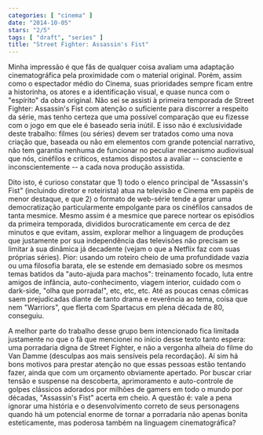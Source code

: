 ```yaml
---
categories: [ "cinema" ]
date: "2014-10-05"
stars: "2/5"
tags: [ "draft", "series" ]
title: "Street Fighter: Assassin's Fist"
---
```

Minha impressão é que fãs de qualquer coisa avaliam uma adaptação
cinematográfica pela proximidade com o material original. Porém, assim
como o espectador médio do Cinema, suas prioridades sempre ficam entre
a historinha, os atores e a identificação visual, e quase nunca com o
"espírito" da obra original. Não sei se assisti à primeira temporada de
Street Fighter: Assassin's Fist com atenção o suficiente para discorrer
a respeito da série, mas tenho certeza que uma possível comparação que
eu fizesse com o jogo em que ele é baseado seria inútil. E isso não é
exclusividade deste trabalho: filmes (ou séries) devem ser tratados como
uma nova criação que, baseada ou não em elementos com grande potencial
narrativo, não tem garantia nenhuma de funcionar no peculiar mecanismo
audiovisual que nós, cinéfilos e críticos, estamos dispostos a avaliar
-- consciente e inconscientemente -- a cada nova produção assistida.

Dito isto, é curioso constatar que 1) todo o elenco principal de
"Assassin's Fist" (incluindo diretor e roteirista) atua na televisão e
Cinema em papéis de menor destaque, e que 2) o formato de web-série
tende a gerar uma democratização particularmente empolgante para os
cinéfilos cansados de tanta mesmice. Mesmo assim é a mesmice que parece
nortear os episódios da primeira temporada, divididos burocraticamente
em cerca de dez minutos e que evitam, assim, explorar melhor a linguagem
de produções que justamente por sua independência das televisões
não precisam se limitar à sua dinâmica já decadente (vejam o que a
Netflix faz com suas próprias séries). Pior: usando um roteiro cheio
de uma profundidade vazia ou uma filosofia barata, ele se estende em
demasiado sobre os mesmos temas batidos da "auto-ajuda para machos":
treinamento focado, luta entre amigos de infância, auto-conhecimento,
viagem interior, cuidado com o dark-side, "olha que porrada!", etc, etc,
etc. Até as poucas cenas cômicas saem prejudicadas diante de tanto
drama e reverência ao tema, coisa que nem "Warriors", que flerta com
Spartacus em plena década de 80, conseguiu.

A melhor parte do trabalho desse grupo bem intencionado fica limitada
justamente no que o fã que mencionei no início desse texto tanto espera:
uma porradaria digna de Street Fighter, e não a vergonha alheia do filme
do Van Damme (desculpas aos mais sensíveis pela recordação). Aí sim
há bons motivos para prestar atenção no que essas pessoas estão
tentando fazer, ainda que com um orçamento obviamente apertado. Por
buscar criar tensão e suspense na descoberta, aprimoramento e
auto-controle de golpes clássicos adorados por milhões de gamers em
todo o mundo por décadas, "Assassin's Fist" acerta em cheio. A questão
é: vale a pena ignorar uma história e o desenvolvimento correto de
seus personagens quando há um potencial enorme de tornar a porradaria
não apenas bonita esteticamente, mas poderosa também na linguagem
cinematográfica?
